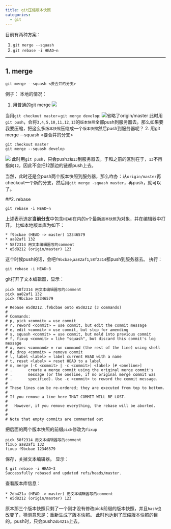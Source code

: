 ```yaml
---
title: git压缩版本快照
categories:
  - git
---
```


目前有两种方案：
1. `git merge --squash`
2. `git rebase -i HEAD~n`
 ---

## 1. merge
```
git merge --squash <要合并的分支>
```
例子：
本地的情况：
1. 用普通的git merge
![](https://upload-images.jianshu.io/upload_images/7177220-53c5c615c305f866.png?imageMogr2/auto-orient/strip%7CimageView2/2/w/1240)

当用`git checkout master`+`git merge develop`:
![省略了origin/master](https://upload-images.jianshu.io/upload_images/7177220-3107771c580978e7.png?imageMogr2/auto-orient/strip%7CimageView2/2/w/1240)
此时用`git push`，会将`3,4,5,10,11,12,13`的`版本快照`全部push到服务器去。那么如果要我要压缩，把这么多`版本快照`压缩成一个`版本快照`然后push到服务器呢？
2. 用git merge --squash <要合并的分支>
```
git checkout master
git merge --squash develop
```
![](https://upload-images.jianshu.io/upload_images/7177220-89cdac30f2f2e579.png?imageMogr2/auto-orient/strip%7CimageView2/2/w/1240)
此时用`git push`，只会push`3和13`到服务器去，于和之前的区别在于，`13`不再指向`12`，因此不会把12那边的链都push上去。

当然，此时还是会push两个版本快照到服务器，那么咋办：从`origin/master`再checkout一个新的分支，然后用`git merge -squash master`，再push，就可以了。

##2. rebase
```
git rebase -i HEAD~n
```
上述表示选定**当前分支**中包含`HEAD`在内的`n`个最新`版本快照`为对象，并在编辑器中打开。
比如本地版本库为如下：
``` git
* f9bcbae (HEAD -> master) 12346579
* aa82af1 132
* 58f2314 用文本编辑器写的comment
* e5d8212 (origin/master) 123
```
这个时候push的话，会吧`f9bcbae`,`aa82af1`,`58f2314`都push到服务器去。
执行：
```
git rebase -i HEAD~3
```
git打开了文本编辑器，显示：
```
pick 58f2314 用文本编辑器写的comment
pick aa82af1 132
pick f9bcbae 12346579

# Rebase e5d8212..f9bcbae onto e5d8212 (3 commands)
#
# Commands:
# p, pick <commit> = use commit
# r, reword <commit> = use commit, but edit the commit message
# e, edit <commit> = use commit, but stop for amending
# s, squash <commit> = use commit, but meld into previous commit
# f, fixup <commit> = like "squash", but discard this commit's log message
# x, exec <command> = run command (the rest of the line) using shell
# d, drop <commit> = remove commit
# l, label <label> = label current HEAD with a name
# t, reset <label> = reset HEAD to a label
# m, merge [-C <commit> | -c <commit>] <label> [# <oneline>]
# .       create a merge commit using the original merge commit's
# .       message (or the oneline, if no original merge commit was
# .       specified). Use -c <commit> to reword the commit message.
#
# These lines can be re-ordered; they are executed from top to bottom.
#
# If you remove a line here THAT COMMIT WILL BE LOST.
#
#	However, if you remove everything, the rebase will be aborted.
#
#	
# Note that empty commits are commented out
```
把后面的两个版本快照的前缀`pick`修改为`fixup`
```
pick 58f2314 用文本编辑器写的comment
fixup aa82af1 132
fixup f9bcbae 12346579
```
保存，关掉文本编辑器。
显示：
```
$ git rebase -i HEAD~3
Successfully rebased and updated refs/heads/master.
```
查看版本库信息：
```
* 2db421a (HEAD -> master) 用文本编辑器写的comment
* e5d8212 (origin/master) 123
```
原本那三个版本快照只剩了一个刚才没有修改pick前缀的版本快照，并且`hash`也改变了，猜测意思是：重新生成了版本快照。
此时也达到了压缩版本快照的目的。push时，只会push`2db421a`上去。
                                                                                                                                                                                                                                                                                                                                                                                                                                                                                                                                                                                                                                                                                                                                                                                                                                                                                                                                                                                                                                                                                                                                                                                                                                                                                                                                                                                                                                                                                                                                                                                                                                                                                                                                                                                                                                                                                                                                                                                                                                                                                                                                                                                                                                                                                                                                                                                                                                                                                                                                                                                                                                                                                                                                                                                                                                                                                                                                                                                                                                                                                                                                                                                                                                                                                                                                                                                                                                                                                                                                                                                                                                                                                                                                                                                                                                                                                                                                                                                                                                                                                                                                                                                                                                                                                                                                                                                                                                                                                                                                                                                                                                                                                                                                                                                                                                                                                                                                                                                                                                                                                                                                                                                                                                                                                                                                                                                                                                                                                                                                                                                                                                                                                                                                                                                                                                                                                                                                                                                                                                                                                                                                                                                                                                                                                                                                                                                                                                                                                                                                                                                                                                                                                                                                                                                                                                                                                    